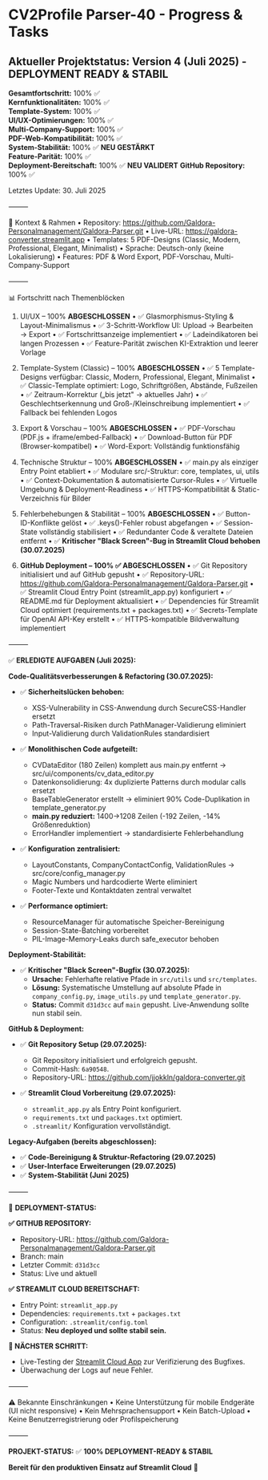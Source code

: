 # CV2Profile Parser-40 - Progress & Tasks

## Aktueller Projektstatus: **Version 4 (Juli 2025) - DEPLOYMENT READY & STABIL**

**Gesamtfortschritt:** 100% ✅  
**Kernfunktionalitäten:** 100% ✅  
**Template-System:** 100% ✅  
**UI/UX-Optimierungen:** 100% ✅  
**Multi-Company-Support:** 100% ✅  
**PDF-Web-Kompatibilität:** 100% ✅  
**System-Stabilität:** 100% ✅ **NEU GESTÄRKT**  
**Feature-Parität:** 100% ✅  
**Deployment-Bereitschaft:** 100% ✅ **NEU VALIDERT**
**GitHub Repository:** 100% ✅

Letztes Update: 30. Juli 2025

⸻

🧠 Kontext & Rahmen
	•	Repository: https://github.com/Galdora-Personalmanagement/Galdora-Parser.git
	•	Live-URL: https://galdora-converter.streamlit.app
	•	Templates: 5 PDF-Designs (Classic, Modern, Professional, Elegant, Minimalist)
	•	Sprache: Deutsch-only (keine Lokalisierung)
	•	Features: PDF & Word Export, PDF-Vorschau, Multi-Company-Support

⸻

📊 Fortschritt nach Themenblöcken

1. UI/UX – 100% **ABGESCHLOSSEN**
	•	✅ Glasmorphismus-Styling & Layout-Minimalismus
	•	✅ 3-Schritt-Workflow UI: Upload → Bearbeiten → Export
	•	✅ Fortschrittsanzeige implementiert
	•	✅ Ladeindikatoren bei langen Prozessen
	•	✅ Feature-Parität zwischen KI-Extraktion und leerer Vorlage

2. Template-System (Classic) – 100% **ABGESCHLOSSEN**
	•	✅ 5 Template-Designs verfügbar: Classic, Modern, Professional, Elegant, Minimalist
	•	✅ Classic-Template optimiert: Logo, Schriftgrößen, Abstände, Fußzeilen
	•	✅ Zeitraum-Korrektur („bis jetzt" → aktuelles Jahr)
	•	✅ Geschlechtserkennung und Groß-/Kleinschreibung implementiert
	•	✅ Fallback bei fehlenden Logos

3. Export & Vorschau – 100% **ABGESCHLOSSEN**
	•	✅ PDF-Vorschau (PDF.js + iframe/embed-Fallback)
	•	✅ Download-Button für PDF (Browser-kompatibel)
	•	✅ Word-Export: Vollständig funktionsfähig

4. Technische Struktur – 100% **ABGESCHLOSSEN**
	•	✅ main.py als einziger Entry Point etabliert
	•	✅ Modulare src/-Struktur: core, templates, ui, utils
	•	✅ Context-Dokumentation & automatisierte Cursor-Rules
	•	✅ Virtuelle Umgebung & Deployment-Readiness
	•	✅ HTTPS-Kompatibilität & Static-Verzeichnis für Bilder

5. Fehlerbehebungen & Stabilität – 100% **ABGESCHLOSSEN**
	•	✅ Button-ID-Konflikte gelöst
	•	✅ .keys()-Fehler robust abgefangen
	•	✅ Session-State vollständig stabilisiert
	•	✅ Redundanter Code & veraltete Dateien entfernt
    •	✅ **Kritischer "Black Screen"-Bug in Streamlit Cloud behoben (30.07.2025)**

6. **GitHub Deployment – 100% ✅ ABGESCHLOSSEN**
	•	✅ Git Repository initialisiert und auf GitHub gepusht
	•	✅ Repository-URL: https://github.com/Galdora-Personalmanagement/Galdora-Parser.git
	•	✅ Streamlit Cloud Entry Point (streamlit_app.py) konfiguriert
	•	✅ README.md für Deployment aktualisiert
	•	✅ Dependencies für Streamlit Cloud optimiert (requirements.txt + packages.txt)
	•	✅ Secrets-Template für OpenAI API-Key erstellt
	•	✅ HTTPS-kompatible Bildverwaltung implementiert

⸻

✅ **ERLEDIGTE AUFGABEN (Juli 2025):**

**Code-Qualitätsverbesserungen & Refactoring (30.07.2025):**
- ✅ **Sicherheitslücken behoben:**
  - XSS-Vulnerability in CSS-Anwendung durch SecureCSS-Handler ersetzt
  - Path-Traversal-Risiken durch PathManager-Validierung eliminiert  
  - Input-Validierung durch ValidationRules standardisiert

- ✅ **Monolithischen Code aufgeteilt:**
  - CVDataEditor (180 Zeilen) komplett aus main.py entfernt → src/ui/components/cv_data_editor.py
  - Datenkonsolidierung: 4x duplizierte Patterns durch modular calls ersetzt
  - BaseTableGenerator erstellt → eliminiert 90% Code-Duplikation in template_generator.py
  - **main.py reduziert:** 1400→1208 Zeilen (-192 Zeilen, -14% Größenreduktion)
  - ErrorHandler implementiert → standardisierte Fehlerbehandlung

- ✅ **Konfiguration zentralisiert:**
  - LayoutConstants, CompanyContactConfig, ValidationRules → src/core/config_manager.py
  - Magic Numbers und hardcodierte Werte eliminiert
  - Footer-Texte und Kontaktdaten zentral verwaltet

- ✅ **Performance optimiert:**
  - ResourceManager für automatische Speicher-Bereinigung
  - Session-State-Batching vorbereitet
  - PIL-Image-Memory-Leaks durch safe_executor behoben

**Deployment-Stabilität:**
- ✅ **Kritischer "Black Screen"-Bugfix (30.07.2025):**
  - **Ursache:** Fehlerhafte relative Pfade in `src/utils` und `src/templates`.
  - **Lösung:** Systematische Umstellung auf absolute Pfade in `company_config.py`, `image_utils.py` und `template_generator.py`.
  - **Status:** Commit `d31d3cc` auf `main` gepusht. Live-Anwendung sollte nun stabil sein.

**GitHub & Deployment:**
- ✅ **Git Repository Setup (29.07.2025):**
  - Git Repository initialisiert und erfolgreich gepusht.
  - Commit-Hash: `6a90548`.
  - Repository-URL: https://github.com/jjokkln/galdora-converter.git

- ✅ **Streamlit Cloud Vorbereitung (29.07.2025):**
  - `streamlit_app.py` als Entry Point konfiguriert.
  - `requirements.txt` und `packages.txt` optimiert.
  - `.streamlit/` Konfiguration vervollständigt.

**Legacy-Aufgaben (bereits abgeschlossen):**
- ✅ **Code-Bereinigung & Struktur-Refactoring (29.07.2025)**
- ✅ **User-Interface Erweiterungen (29.07.2025)**
- ✅ **System-Stabilität (Juni 2025)**

⸻

🎯 **DEPLOYMENT-STATUS:**

**✅ GITHUB REPOSITORY:**
- Repository-URL: https://github.com/Galdora-Personalmanagement/Galdora-Parser.git
- Branch: main
- Letzter Commit: `d31d3cc`
- Status: Live und aktuell

**✅ STREAMLIT CLOUD BEREITSCHAFT:**
- Entry Point: `streamlit_app.py`
- Dependencies: `requirements.txt` + `packages.txt`
- Configuration: `.streamlit/config.toml`
- Status: **Neu deployed und sollte stabil sein.**

**🚀 NÄCHSTER SCHRITT:**
- Live-Testing der [Streamlit Cloud App](https://galdora-converter.streamlit.app) zur Verifizierung des Bugfixes.
- Überwachung der Logs auf neue Fehler.

⸻

⚠️ Bekannte Einschränkungen
	•	Keine Unterstützung für mobile Endgeräte (UI nicht responsive)
	•	Kein Mehrsprachensupport
	•	Kein Batch-Upload
	•	Keine Benutzerregistrierung oder Profilspeicherung

⸻

**PROJEKT-STATUS:** ✅ **100% DEPLOYMENT-READY & STABIL**

**Bereit für den produktiven Einsatz auf Streamlit Cloud** 🚀

